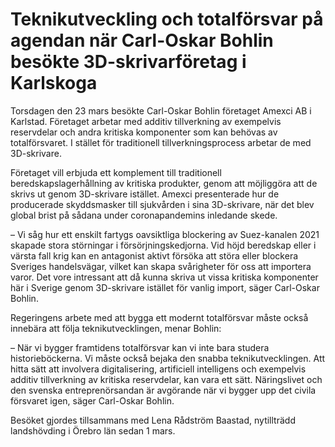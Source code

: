 # Teknikutveckling och totalförsvar på agendan när Carl-Oskar Bohlin besökte 3D-skrivarföretag i Karlskoga

Torsdagen den 23 mars besökte Carl-Oskar Bohlin företaget Amexci AB i Karlstad. Företaget arbetar med additiv tillverkning av exempelvis reservdelar och andra kritiska komponenter som kan behövas av totalförsvaret. I stället för traditionell tillverkningsprocess arbetar de med 3D-skrivare.

Företaget vill erbjuda ett komplement till traditionell beredskapslagerhållning av kritiska produkter, genom att möjliggöra att de skrivs ut genom 3D-skrivare istället. Amexci presenterade hur de producerade skyddsmasker till sjukvården i sina 3D-skrivare, när det blev global brist på sådana under coronapandemins inledande skede.

– Vi såg hur ett enskilt fartygs oavsiktliga blockering av Suez-kanalen 2021 skapade stora störningar i försörjningskedjorna. Vid höjd beredskap eller i värsta fall krig kan en antagonist aktivt försöka att störa eller blockera Sveriges handelsvägar, vilket kan skapa svårigheter för oss att importera varor. Det vore intressant att då kunna skriva ut vissa kritiska komponenter här i Sverige genom 3D-skrivare istället för vanlig import, säger Carl-Oskar Bohlin.

Regeringens arbete med att bygga ett modernt totalförsvar måste också innebära att följa teknikutvecklingen, menar Bohlin:

– När vi bygger framtidens totalförsvar kan vi inte bara studera historieböckerna. Vi måste också bejaka den snabba teknikutvecklingen. Att hitta sätt att involvera digitalisering, artificiell intelligens och exempelvis additiv tillverkning av kritiska reservdelar, kan vara ett sätt. Näringslivet och den svenska entreprenörsandan är avgörande när vi bygger upp det civila försvaret igen, säger Carl-Oskar Bohlin.

Besöket gjordes tillsammans med Lena Rådström Baastad, nytillträdd landshövding i Örebro län sedan 1 mars.
